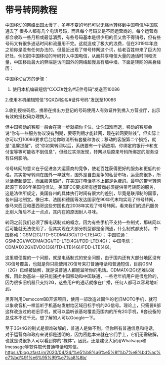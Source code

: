 # 带号转网教程
中国移动的网络出国太慢了，多年不变的号码可以无痛地转移到中国电信/中国联通去了
很多人都有几个电话号码，而且每个号码又是不同运营商的，每个运营商都会收取一些月租或最低消费，有些号码基本是很少用的但又舍不得销号，但有些号码又有很多通话时间和流量用不完。这就造成了极大的浪费，但在2019年年底之前你是没有任何办法的。但最近出现了带号转网这个词，给老百姓带来了巨大的好处，例如把中国移动的号码转入中国电信，从而共享电信大量的通话时间和流量，中国移动最大的弊端是访问国外的网络超慢且有墙中墙，下面是转网的亲身经历：

中国移动官方的步骤：
1. 使用本机编辑短信“CXXZ#姓名#证件号码”发送至10086

2.使用本机编辑短信“SQXZ#姓名#证件号码”发送至10086

3.收到授权码后，携带在携出方登记的号码使用人有效证件到携入方营业厅，出示有效的授权码办理携入。

但中国移动的客服一般会在第一步就把你卡住，让你知难而退，移动的客服会说“你有一些服务协议没有到期，要等到期才能转网，现在转网要赔钱”，但实际上你可以打10086要求后台给你取消所有套餐和协议；移动的客服第二个损招，就是“温馨提醒”，说“你如果转网以后，系统要有一个适应期，你绑定的银行卡和支付宝等等可能收不到信息”，但经过实测发现，转网以后原来号码所绑定的服务没有任何影响。

带号转网的意义在于促进各大运营商的竞争，使老百姓获得更好的服务和更低的价格。其实带号转网在国外一早就有，国外是自由竞争的私营市场，运营商很多，所以话费超便宜，而且服务超好，在美国打电话基本上都是免费的。最早的带号转网起源于1996年美国电信法，美国FCC要求所有运营商必须提供带号转网的服务，这是法律所规定，美国各州的具体执行时间有很大的差别，毕竟是联邦制的国家，各州因地制宜。像日本、法国和德国等发达国家在90年代末均实现了带号转网，像马来西亚和墨西哥这些穷国也在2008年实现了带号转网。看来我们的通讯服务比别人落后不止一点点，其内在的原因耐人寻味。

转网之前我们必须了解电话制式的概念，因为有些手机不支持一些制式，那转网以后可能就无法使用了，但其实现在大部分机型都是全网通，什么制式都支持。
中国移动：GSM(2G)/TD-SCDMA(3G)/TD-LTE(4G)；
中国联通：GSM(2G)/WCDMA(3G)/TD-LTE(4G)/FDD-LTE(4G)；
中国电信：CDMA1X(2G)/EVDO(3G)/TD-LTE(4G)/FDD-LTE(4G)。

这里顺便提的一个问题，就是电话制式的安全问题，由于国内还有大部分地区没有3G信号覆盖，也就是你只能使用2G信号来打普通电话和普通短信，目前GSM（2G）已经被破解，就是说普通人都能监听你的电话。CDMA1X(2G)还难以破解，因此伪基站一般只能骚扰中国移动和中国联通，一些老年机用户是很危险的，因为很多旧机器只支持2G，这些用户的通话就像在广播，任何人都可以容易地听到。

黑客利用OsmocomBB开源项目，使用一部改造过固件的老旧MOTO手机，就可以象收音机一样监听手机基站发射给区域目标手机的2G信号。理论上，只需要8部这样改造过的老旧手机，就可以监听该基站覆盖范围内的所有2G手机，8套设备的总成本不过千元。想了解的人可以Google一下。

至于3G/4G的制式是很难破解的，普通人是做不到。但你所有普通信息和电话，对于运营商和政府来说都是透明的，因为密匙本来就在它们手上，它们无需破解，也就是说很多人可以看到你的”裸体”。因此，还是建议大家用Whatsapp和Imessage等软件取代普通电话和短信。
https://blog.zfast.in/2020/04/24/%e5%b8%a6%e5%8f%b7%e8%bd%ac%e7%bd%91%e6%95%99%e7%a8%8b/
